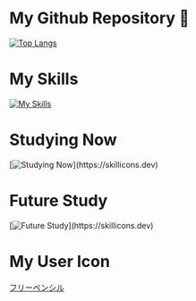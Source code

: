 # My Github Repository 👋

[![Top Langs](https://github-readme-stats.vercel.app/api/top-langs/?username=BonnetPonta&layout=compact&theme=radical&hide=html,css,jupyter%20notebook)](https://github.com/anuraghazra/github-readme-stats)  

# My Skills
[![My Skills](https://skillicons.dev/icons?i=html,css,js,ts,java,eclipse,python,django,discord,bots,discordjs,fastapi,flask,git,github,githubactions,gmail,heroku,jquery,md,mysql,notion,npm
)](https://skillicons.dev)

# Studying Now
[![Studying Now](https://skillicons.dev/icons?i=express,go,graphql,materialui,mongodb,nextjs,nginx,nodejs,)](https://skillicons.dev)

# Future Study
[![Future Study](https://skillicons.dev/icons?i=bun,docker,kubernetes,electron,htmx,kali,linux,)](https://skillicons.dev)

# My User Icon
[フリーペンシル](https://iconbu.com/)
